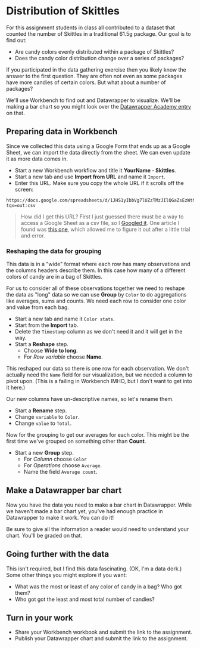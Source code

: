 # Distribution of Skittles

For this assignment students in class all contributed to a dataset that counted the number of Skittles in a traditional 61.5g package. Our goal is to find out:

- Are candy colors evenly distributed within a package of Skittles?
- Does the candy color distribution change over a series of packages?

If you participated in the data gathering exercise then you likely know the answer to the first question. They are often not even as some packages have more candies of certain colors. But what about a number of packages?

We'll use Workbench to find out and Datawrapper to visualize. We'll be making a bar chart so you might look over the [Datawrapper Academy entry](https://academy.datawrapper.de/article/7-bar-chart) on that.

## Preparing data in Workbench

Since we collected this data using a Google Form that ends up as a Google Sheet, we can import the data directly from the sheet. We can even update it as more data comes in.

- Start a new Workbench workflow and title it **YourName - Skittles**.
- Start a new tab and use **Import from URL** and name it `Import`.
- Enter this URL. Make sure you copy the whole URL if it scrolls off the screen:

``` text
https://docs.google.com/spreadsheets/d/1JHS1yIbbVg7lUZzTMzJIlQGaZsEzWtNuM9_xKGHOknk/gviz/tq?tqx=out:csv
```

> How did I get this URL? First I just guessed there must be a way to access a Google Sheet as a csv file, so I [Googled it](https://www.google.com/search?ei=S5uPXYGtBMjwtAWlprrADg&q=View+google+sheet+as+csv+url&oq=View+google+sheet+as+csv+url&gs_l=psy-ab.3..33i22i29i30l2.1863.3505..3934...0.2..0.134.416.2j2......0....1..gws-wiz.......0i71.OIkQk-bM6Dg&ved=0ahUKEwjB_tiaiPTkAhVIOK0KHSWTDugQ4dUDCAs&uact=5). One article I found was [this one](https://stackoverflow.com/questions/33713084/download-link-for-google-spreadsheets-csv-export-with-multiple-sheets), which allowed me to figure it out after a little trial and error.

### Reshaping the data for grouping

This data is in a "wide" format where each row has many observations and the columns headers describe them. In this case how many of a different colors of candy are in a bag of Skittles.

For us to consider all of these observations together we need to reshape the data as "long" data so we can use **Group** by `Color` to do aggregations like averages, sums and counts. We need each row to consider one color and value from each bag.

- Start a new tab and name it `Color stats`.
- Start from the **Import** tab.
- Delete the `Timestamp` column as we don't need it and it will get in the way.
- Start a **Reshape** step.
  - Choose **Wide to long**.
  - For _Row variable_ choose **Name**.

This reshaped our data so there is one row for each observation. We don't actually need the `Name` field for our visualization, but we needed a column to pivot upon. (This is a failing in Workbench IMHO, but I don't want to get into it here.)

Our new columns have un-descriptive names, so let's rename them.

- Start a **Rename** step.
- Change `variable` to `Color`.
- Change `value` to `Total`.

Now for the grouping to get our averages for each color. This might be the first time we've grouped on something other than **Count**.

- Start a new **Group** step.
  - For _Column_ choose `Color`
  - For _Operations_ choose `Average`.
  - Name the field `Average count`.

## Make a Datawrapper bar chart

Now you have the data you need to make a bar chart in Datawrapper. While we haven't made a bar chart yet, you've had enough practice in Datawrapper to make it work. You can do it!

Be sure to give all the information a reader would need to understand your chart. You'll be graded on that.

## Going further with the data

This isn't required, but I find this data fascinating. (OK, I'm a data dork.) Some other things you might explore if you want:

- What was the most or least of any color of candy in a bag? Who got them?
- Who got got the least and most total number of candies?

## Turn in your work

- Share your Workbench workbook and submit the link to the assignment.
- Publish your Datawrapper chart and submit the link to the assignment.
